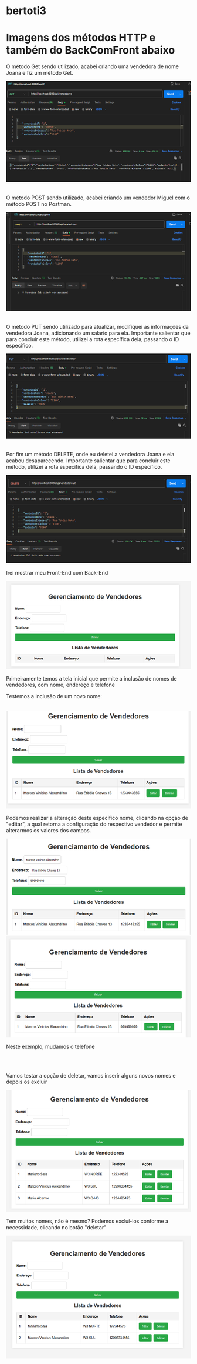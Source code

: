 # bertoti3

<h1>Imagens dos métodos HTTP e também do BackComFront abaixo</h1>



<p>O método Get sendo utilizado, acabei criando uma vendedora de nome Joana e fiz um método Get.</p>
<img src="MeuPrimeiroREST/Back-Postman/ImagensBertoti/MetodoGET.png">

<br>
<br>

<p>O método POST sendo utilizado, acabei criando um vendedor Miguel com o método POST no Postman.</p>
<img src="MeuPrimeiroREST/Back-Postman/ImagensBertoti/metodoPOST.png">

<br>
<br>

<p>O método PUT sendo utilizado para atualizar, modifiquei as informações da vendedora Joana, adicionando um salario para ela.
 Importante salientar que para concluir este método, utilizei a rota específica dela, passando o ID específico.</p>
<img src="MeuPrimeiroREST/Back-Postman/ImagensBertoti/MetodoPUT.png">

<br>
<br>

<p>Por fim um método DELETE, onde eu deletei a vendedora Joana e ela acabou desaparecendo.
Importante salientar que para concluir este método, utilizei a rota específica dela, passando o ID específico.</p>
<img src="MeuPrimeiroREST/Back-Postman/ImagensBertoti/metodoDELETE.png">
<br>
<p>Irei mostrar meu Front-End com Back-End</p>
<img src="BackComFront/Back-Postman/ImagensBertoti/1BackFront.png">
<p>Primeiramente temos a tela inicial que permite a inclusão de nomes de vendedores, com nome, endereço e telefone</p>
<p>Testemos a inclusão de um novo nome: </p>
<br>
<img src="BackComFront/Back-Postman/ImagensBertoti/2BackFront.png">
<p>Podemos realizar a alteração deste específico nome, clicando na opção de "editar", a qual retorna a configuração do respectivo vendedor e permite alterarmos os valores dos campos.</p>
<img src="BackComFront/Back-Postman/ImagensBertoti/3BackFront.png">
<br>
<img src="BackComFront/Back-Postman/ImagensBertoti/4BackFront.png">
<p>Neste exemplo, mudamos o telefone</p>
<br><br><p>Vamos testar a opção de deletar, vamos inserir alguns novos nomes e depois os excluir</p>
<img src="BackComFront/Back-Postman/ImagensBertoti/5BackFront.png">
<br>
<p>Tem muitos nomes, não é mesmo? Podemos excluí-los conforme a necessidade, clicando no botão "deletar"</p>
<img src="BackComFront/Back-Postman/ImagensBertoti/6BackFront.png">
